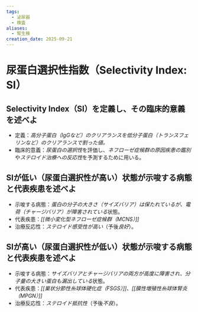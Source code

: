 ```yaml
---
tags:
  - 泌尿器
  - 検査
aliases:
  - 腎生検
creation_date: 2025-09-21
---
```

# 尿蛋白選択性指数（Selectivity Index: SI）
## Selectivity Index（SI）を定義し、その臨床的意義を述べよ
- 定義：*高分子蛋白（IgGなど）のクリアランスを低分子蛋白（トランスフェリンなど）のクリアランスで割った値。*
- 臨床的意義：*尿蛋白の選択性*を評価し、*ネフローゼ症候群の原因疾患の鑑別*や*ステロイド治療への反応性*を予測するために用いる。

## SIが低い（尿蛋白選択性が高い）状態が示唆する病態と代表疾患を述べよ
- 示唆する病態：*蛋白の分子の大きさ（サイズバリア）は保たれているが、電荷（チャージバリア）が障害されている*状態。
- 代表疾患：*[[微小変化型ネフローゼ症候群（MCNS）]]*
- 治療反応性：*ステロイド感受性が高い*（予後*良好*）。

## SIが高い（尿蛋白選択性が低い）状態が示唆する病態と代表疾患を述べよ
- 示唆する病態：*サイズバリアとチャージバリアの両方が高度に障害され、分子量の大きい蛋白も漏出している*状態。
- 代表疾患：*[[巣状分節性糸球体硬化症（FSGS）]]*、*[[膜性増殖性糸球体腎炎（MPGN）]]*
- 治療反応性：*ステロイド抵抗性*（予後*不良*）。